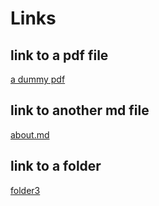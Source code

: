 # Links

## link to a pdf file
[a dummy pdf](/static/dummy.pdf)

## link to another md file
[about.md](/about.md)

## link to a folder
[folder3](/folder2/folder3)